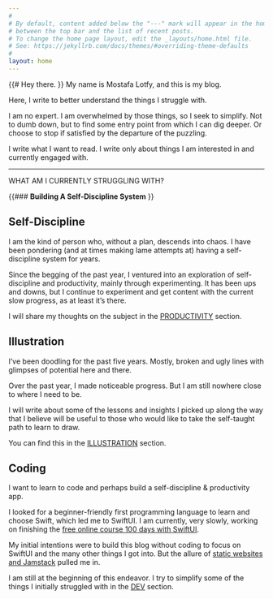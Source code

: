```yaml
---
#
# By default, content added below the "---" mark will appear in the home page
# between the top bar and the list of recent posts.
# To change the home page layout, edit the _layouts/home.html file.
# See: https://jekyllrb.com/docs/themes/#overriding-theme-defaults
#
layout: home
---
```

{{# Hey there.
}}
My name is Mostafa Lotfy, and this is my blog.

Here, I write to better understand the things I struggle with.

I am no expert. I am overwhelmed by those things, so I seek to simplify.
Not to dumb down, but to find some entry point from which I can dig deeper. Or choose to stop if satisfied by the departure of the puzzling.

I write what I want to read. I write only about things I am interested in and currently engaged with.

---

WHAT AM I CURRENTLY STRUGGLING WITH?

{{### **Building A Self-Discipline System**
}}

## **Self-Discipline**

I am the kind of person who, without a plan, descends into chaos. I have been pondering (and at times making lame attempts at) having a self-discipline system for years.

Since the begging of the past year, I ventured into an exploration of self-discipline and productivity, mainly through experimenting. It has been ups and downs, but I continue to experiment and get content with the current slow progress, as at least it’s there.

I will share my thoughts on the subject in the [PRODUCTIVITY](/productivity) section.

## **Illustration**

I’ve been doodling for the past five years. Mostly, broken and ugly lines with glimpses of potential here and there.

Over the past year, I made noticeable progress. But I am still nowhere close to where I need to be.

I will write about some of the lessons and insights I picked up along the way that I believe will be useful to those who would like to take the self-taught path to learn to draw.

You can find this in the [ILLUSTRATION](/post-coming-soon/) section.

## **Coding**

I want to learn to code and perhaps build a self-discipline & productivity app.

I looked for a beginner-friendly first programming language to learn and choose Swift, which led me to SwiftUI. I am currently, very slowly, working on finishing the [free online course 100 days with SwiftUI](https://www.hackingwithswift.com/100/swiftui).

My initial intentions were to build this blog without coding to focus on SwiftUI and the many other things I got into. But the allure of [static websites and Jamstack](https://jamstack.org/what-is-jamstack/) pulled me in.

I am still at the beginning of this endeavor. I try to simplify some of the things I initially struggled with in the [DEV](/dev/) section.
